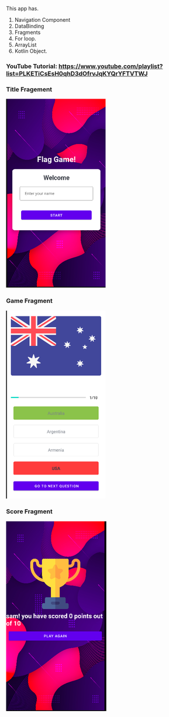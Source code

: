 
This app has. 

1. Navigation Component
2. DataBinding
3. Fragments
4. For loop. 
5. ArrayList
6. Kotlin Object. 

### YouTube Tutorial: https://www.youtube.com/playlist?list=PLKETiCsEsH0qhD3dOfrvJqKYQrYFTVTWJ

### Title Fragement
![](images/1.png)

### Game Fragment
![](images/2.png)

### Score Fragment
![](images/3.png)
